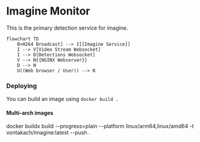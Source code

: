# Imagine Monitor

This is the primary detection service for imagine.

```mermaid
flowchart TD
    B>H264 Broadcast] --> I[[Imagine Service]]
    I --> V[Video Stream Websocket]
    I --> D[Detections Websocket]
    V --> N{{NGINX Webserver}}
    D --> N
    U((Web browser / User)) --> N
```

### Deploying

You can build an image using `docker build .`


#### Multi-arch images

docker buildx build --progress=plain --platform linux/arm64,linux/amd64 -t vontakach/imagine:latest --push .

